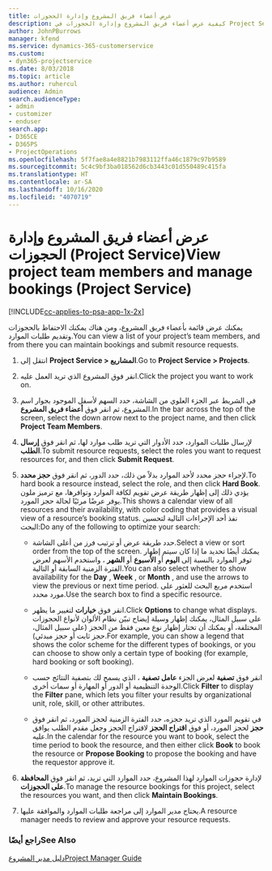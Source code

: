 ```yaml
---
title: عرض أعضاء فريق المشروع وإدارة الحجوزات
description: كيفية عرض أعضاء فريق المشروع وإدارة الحجوزات في Project Service
author: JohnPBurrows
manager: kfend
ms.service: dynamics-365-customerservice
ms.custom:
- dyn365-projectservice
ms.date: 8/03/2018
ms.topic: article
ms.author: ruhercul
audience: Admin
search.audienceType:
- admin
- customizer
- enduser
search.app:
- D365CE
- D365PS
- ProjectOperations
ms.openlocfilehash: 5f7fae8a4e8821b7983112ffa46c1879c97b9589
ms.sourcegitcommit: 5c4c9bf3ba018562d6cb3443c01d550489c415fa
ms.translationtype: HT
ms.contentlocale: ar-SA
ms.lasthandoff: 10/16/2020
ms.locfileid: "4070719"
---
```

# <a name="view-project-team-members-and-manage-bookings-project-service"></a><span data-ttu-id="144f2-103">عرض أعضاء فريق المشروع وإدارة الحجوزات (Project Service)</span><span class="sxs-lookup"><span data-stu-id="144f2-103">View project team members and manage bookings (Project Service)</span></span>

[!INCLUDE[cc-applies-to-psa-app-1x-2x](../includes/cc-applies-to-psa-app-1x-2x.md)]

<span data-ttu-id="144f2-104">يمكنك عرض قائمة بأعضاء فريق المشروع، ومن هناك يمكنك الاحتفاظ بالحجوزات وتقديم طلبات الموارد.</span><span class="sxs-lookup"><span data-stu-id="144f2-104">You can view a list of your project’s team members, and from there you can maintain bookings and submit resource requests.</span></span>  
  
1.  <span data-ttu-id="144f2-105">انتقل إلى **Project Service > المشاريع**.</span><span class="sxs-lookup"><span data-stu-id="144f2-105">Go to **Project Service > Projects**.</span></span>  
  
2.  <span data-ttu-id="144f2-106">انقر فوق المشروع الذي تريد العمل عليه.</span><span class="sxs-lookup"><span data-stu-id="144f2-106">Click the project you want to work on.</span></span>  
  
3.  <span data-ttu-id="144f2-107">في الشريط عبر الجزء العلوي من الشاشة، حدد السهم لأسفل الموجود بجوار اسم المشروع، ثم انقر فوق **أعضاء فريق المشروع‬**.</span><span class="sxs-lookup"><span data-stu-id="144f2-107">In the bar across the top of the screen, select the down arrow next to the project name, and then click **Project Team Members**.</span></span>  
  
4.  <span data-ttu-id="144f2-108">لإرسال طلبات الموارد، حدد الأدوار التي تريد طلب موارد لها، ثم انقر فوق **إرسال الطلب‬**.</span><span class="sxs-lookup"><span data-stu-id="144f2-108">To submit resource requests, select the roles you want to request resources for, and then click **Submit Request**.</span></span>  
  
5.  <span data-ttu-id="144f2-109">لإجراء حجز محدد لأحد الموارد بدلاً من ذلك، حدد الدور، ثم انقر فوق **حجز محدد‬**.</span><span class="sxs-lookup"><span data-stu-id="144f2-109">To hard book a resource instead, select the role, and then click **Hard Book**.</span></span> <span data-ttu-id="144f2-110">يؤدي ذلك إلى إظهار طريقة عرض تقويم لكافة الموارد وتوافرها، مع ترميز ملون يوفر عرضًا مرئيًا لحالة حجز المورد.</span><span class="sxs-lookup"><span data-stu-id="144f2-110">This shows a calendar view of all resources and their availability, with color coding that provides a visual view of a resource’s booking status.</span></span> <span data-ttu-id="144f2-111">نفذ أحد الإجراءات التالية لتحسين البحث:</span><span class="sxs-lookup"><span data-stu-id="144f2-111">Do any of the following to optimize your search:</span></span>  
  
    -   <span data-ttu-id="144f2-112">حدد طريقة عرض أو ترتيب فرز من أعلى الشاشة.</span><span class="sxs-lookup"><span data-stu-id="144f2-112">Select a view or sort order from the top of the screen.</span></span> <span data-ttu-id="144f2-113">يمكنك أيضًا تحديد ما إذا كان سيتم إظهار توفر الموارد بالنسبة إلى **اليوم** أو **الأسبوع** أو **الشهر** ، واستخدم الأسهم لعرض الفترة الزمنية السابقة أو التالية.</span><span class="sxs-lookup"><span data-stu-id="144f2-113">You can also select whether to show availability for the **Day** , **Week** , or **Month** , and use the arrows to view the previous or next time period.</span></span> <span data-ttu-id="144f2-114">استخدم مربع البحث للعثور على مورد محدد.</span><span class="sxs-lookup"><span data-stu-id="144f2-114">Use the search box to find a specific resource.</span></span>  
  
    -   <span data-ttu-id="144f2-115">انقر فوق **خيارات** لتغيير ما يظهر.</span><span class="sxs-lookup"><span data-stu-id="144f2-115">Click **Options** to change what displays.</span></span> <span data-ttu-id="144f2-116">على سبيل المثال، يمكنك إظهار وسيلة إيضاح تبيّن نظام الألوان لأنواع الحجوزات المختلفة، أو يمكنك أن تختار إظهار نوع معين فقط من الحجز (على سبيل المثال، حجز ثابت أو حجز مبدئي).</span><span class="sxs-lookup"><span data-stu-id="144f2-116">For example, you can show a legend that shows the color scheme for the different types of bookings, or you can choose to show only a certain type of booking (for example, hard booking or soft booking).</span></span>  
  
    -   <span data-ttu-id="144f2-117">انقر فوق **تصفية** لعرض الجزء **عامل تصفية** ، الذي يسمح لك بتصفية النتائج حسب الوحدة التنظيمية أو الدور أو المهارة أو سمات أخرى.</span><span class="sxs-lookup"><span data-stu-id="144f2-117">Click **Filter** to display the **Filter** pane, which lets you filter your results by organizational unit, role, skill, or other attributes.</span></span>  
  
    -   <span data-ttu-id="144f2-118">في تقويم المورد الذي تريد حجزه، حدد الفترة الزمنية لحجز المورد، ثم انقر فوق **حجز** لحجز المورد، أو فوق **اقتراح الحجز** لاقتراح الحجز وجعل مقدم الطلب‬ يوافق عليه.</span><span class="sxs-lookup"><span data-stu-id="144f2-118">In the calendar for the resource you want to book, select the time period to book the resource, and then either click **Book** to book the resource or **Propose Booking** to propose the booking and have the requestor approve it.</span></span>  
  
6.  <span data-ttu-id="144f2-119">لإدارة حجوزات الموارد لهذا المشروع، حدد الموارد التي تريد، ثم انقر فوق **المحافظة على الحجوزات‬**.</span><span class="sxs-lookup"><span data-stu-id="144f2-119">To manage the resource bookings for this project, select the resources you want, and then click **Maintain Bookings**.</span></span>  
  
7.  <span data-ttu-id="144f2-120">يحتاج مدير الموارد إلى مراجعة طلبات الموارد والموافقة عليها.</span><span class="sxs-lookup"><span data-stu-id="144f2-120">A resource manager needs to review and approve your resource requests.</span></span>  
  
### <a name="see-also"></a><span data-ttu-id="144f2-121">راجع أيضًا</span><span class="sxs-lookup"><span data-stu-id="144f2-121">See Also</span></span>  
 [<span data-ttu-id="144f2-122">دليل مدير المشروع</span><span class="sxs-lookup"><span data-stu-id="144f2-122">Project Manager Guide</span></span>](../psa/project-manager-guide.md)
